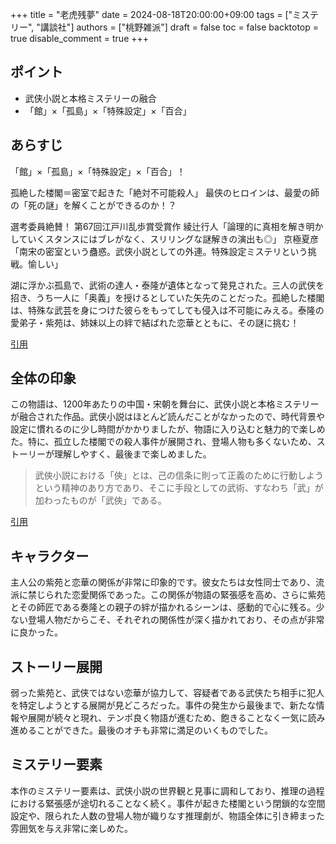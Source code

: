 +++
title = "老虎残夢"
date = 2024-08-18T20:00:00+09:00
tags = ["ミステリー", "講談社"]
authors = ["桃野雑派"]
draft = false
toc = false
backtotop = true
disable_comment = true
+++

## ポイント
- 武侠小説と本格ミステリーの融合
- 「館」×「孤島」×「特殊設定」×「百合」

## あらすじ
「館」×「孤島」×「特殊設定」×「百合」！

孤絶した楼閣＝密室で起きた「絶対不可能殺人」
最侠のヒロインは、最愛の師の「死の謎」を解くことができるのか！？

選考委員絶賛！
第67回江戸川乱歩賞受賞作
綾辻行人「論理的に真相を解き明かしていくスタンスにはブレがなく、スリリングな謎解きの演出も◎」
京極夏彦「南宋の密室という蠱惑。武侠小説としての外連。特殊設定ミステリという挑戦。愉しい」

湖に浮かぶ孤島で、武術の達人・泰隆が遺体となって発見された。三人の武侠を招き、うち一人に「奥義」を授けるとしていた矢先のことだった。孤絶した楼閣は、特殊な武芸を身につけた彼らをもってしても侵入は不可能にみえる。泰隆の愛弟子・紫苑は、姉妹以上の絆で結ばれた恋華とともに、その謎に挑む！

[引用](https://www.amazon.co.jp/%E8%80%81%E8%99%8E%E6%AE%8B%E5%A4%A2-%E8%AC%9B%E8%AB%87%E7%A4%BE%E6%96%87%E5%BA%AB-%E6%A1%83%E9%87%8E%E9%9B%91%E6%B4%BE-ebook/dp/B0CTZN7ZJG/ref=sr_1_1?__mk_ja_JP=%E3%82%AB%E3%82%BF%E3%82%AB%E3%83%8A&crid=3VM3GMM89SR7Q&dib=eyJ2IjoiMSJ9.nEEQbDqzF8cWlJwyWu2wRLWJN6S0OthoUSGQYR5P4aY.GtruKJGxgz2JmTC1FI0SZkPyIHDYYEPHzOqw0tuY9Cs&dib_tag=se&keywords=%E8%80%81%E8%99%8E%E6%AE%8B%E5%A4%A2&qid=1724069662&s=books&sprefix=%E8%80%81%E8%99%8E%E6%AE%8B%E5%A4%A2%2Cstripbooks%2C202&sr=1-1)


## 全体の印象
この物語は、1200年あたりの中国・宋朝を舞台に、武侠小説と本格ミステリーが融合された作品。武侠小説はほとんど読んだことがなかったので、時代背景や設定に慣れるのに少し時間がかかりましたが、物語に入り込むと魅力的で楽しめた。特に、孤立した楼閣での殺人事件が展開され、登場人物も多くないため、ストーリーが理解しやすく、最後まで楽しめました。

> 武俠小説における「俠」とは、己の信条に則って正義のために行動しようという精神のあり方であり、そこに手段としての武術、すなわち「武」が加わったものが「武俠」である。

[引用](https://ja.wikipedia.org/wiki/%E6%AD%A6%E4%BE%A0%E5%B0%8F%E8%AA%AC)


## キャラクター
主人公の紫苑と恋華の関係が非常に印象的です。彼女たちは女性同士であり、流派に禁じられた恋愛関係であった。この関係が物語の緊張感を高め、さらに紫苑とその師匠である奏隆との親子の絆が描かれるシーンは、感動的で心に残る。少ない登場人物だからこそ、それぞれの関係性が深く描かれており、その点が非常に良かった。

## ストーリー展開
弱った紫苑と、武侠ではない恋華が協力して、容疑者である武侠たち相手に犯人を特定しようとする展開が見どころだった。事件の発生から最後まで、新たな情報や展開が続々と現れ、テンポ良く物語が進むため、飽きることなく一気に読み進めることができた。最後のオチも非常に満足のいくものでした。

## ミステリー要素
本作のミステリー要素は、武侠小説の世界観と見事に調和しており、推理の過程における緊張感が途切れることなく続く。事件が起きた楼閣という閉鎖的な空間設定や、限られた人数の登場人物が織りなす推理劇が、物語全体に引き締まった雰囲気を与え非常に楽しめた。